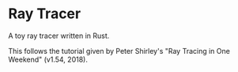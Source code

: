 # Ray Tracer

A toy ray tracer written in Rust.

This follows the tutorial given by Peter Shirley's "Ray Tracing in One Weekend"
(v1.54, 2018).
